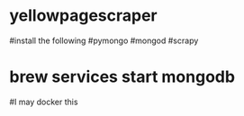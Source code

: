 # yellowpagescraper

#install the following
#pymongo
#mongod
#scrapy
# brew services start mongodb

#I may docker this